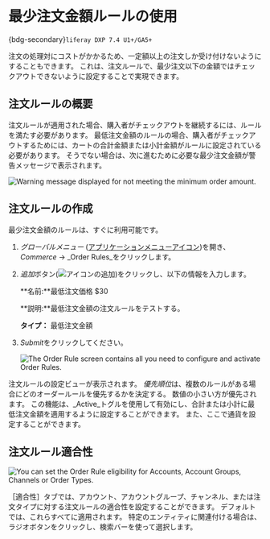 # 最少注文金額ルールの使用

{bdg-secondary}`liferay DXP 7.4 U1+/GA5+`

注文の処理対にコストがかかるため、一定額以上の注文しか受け付けないようにすることもできます。 これは、注文ルールで、最少注文以下の金額ではチェックアウトできないように設定することで実現できます。

## 注文ルールの概要

注文ルールが適用された場合、購入者がチェックアウトを継続するには、ルールを満たす必要があります。 最低注文金額のルールの場合、購入者がチェックアウトするためには、カートの合計金額または小計金額がルールに設定されている必要があります。 そうでない場合は、次に進むために必要な最少注文金額が警告メッセージで表示されます。

![Warning message displayed for not meeting the minimum order amount.](./using-the-minimum-order-amount-rule/images/01.png)

## 注文ルールの作成

最少注文金額のルールは、すぐに利用可能です。

1. *グローバルメニュー* ([アプリケーションメニューアイコン](../../images/icon-applications-menu.png))を開き、_Commerce_ &rarr; _Order Rules_をクリックします。

1. *追加*ボタン(![アイコンの追加](../../images/icon-add.png))をクリックし、以下の情報を入力します。

   **名前:**最低注文価格 $30

   **説明:**最低注文金額の注文ルールをテストする。

   **タイプ：** 最低注文金額

1. *Submit*をクリックしてください。

   ![The Order Rule screen contains all you need to configure and activate Order Rules.](./using-the-minimum-order-amount-rule/images/02.png)

注文ルールの設定ビューが表示されます。 *優先順位*は、複数のルールがある場合にどのオーダールールを優先するかを決定する。 数値の小さい方が優先されます。 この機能は、_Active_トグルを使用して有効にし、合計または小計に最低注文金額を適用するように設定することができます。 また、ここで通貨を設定することができます。

## 注文ルール適合性

![You can set the Order Rule eligibility for Accounts, Account Groups, Channels or Order Types.](./using-the-minimum-order-amount-rule/images/03.png)

［適合性］タブでは、アカウント、アカウントグループ、チャンネル、または注文タイプに対する注文ルールの適合性を設定することができます。 デフォルトでは、これらすべてに適用されます。 特定のエンティティに関連付ける場合は、ラジオボタンをクリックし、検索バーを使って選択します。
